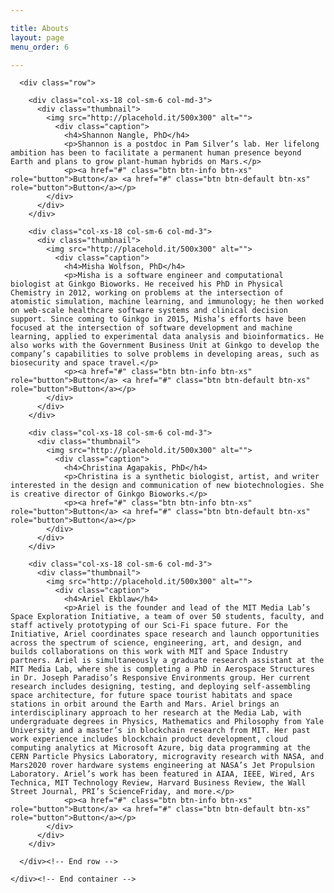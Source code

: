 ```yaml
---

title: Abouts
layout: page
menu_order: 6

---
```


<div class="container" id="tourpackages-carousel">
      
      <div class="row">
  
        <div class="col-xs-18 col-sm-6 col-md-3">
          <div class="thumbnail">
            <img src="http://placehold.it/500x300" alt="">
              <div class="caption">
                <h4>Shannon Nangle, PhD</h4>
                <p>Shannon is a postdoc in Pam Silver’s lab. Her lifelong ambition has been to facilitate a permanent human presence beyond Earth and plans to grow plant-human hybrids on Mars.</p>
                <p><a href="#" class="btn btn-info btn-xs" role="button">Button</a> <a href="#" class="btn btn-default btn-xs" role="button">Button</a></p>
            </div>
          </div>
        </div>

        <div class="col-xs-18 col-sm-6 col-md-3">
          <div class="thumbnail">
            <img src="http://placehold.it/500x300" alt="">
              <div class="caption">
                <h4>Misha Wolfson, PhD</h4>
                <p>Misha is a software engineer and computational biologist at Ginkgo Bioworks. He received his PhD in Physical Chemistry in 2012, working on problems at the intersection of atomistic simulation, machine learning, and immunology; he then worked on web-scale healthcare software systems and clinical decision support. Since coming to Ginkgo in 2015, Misha’s efforts have been focused at the intersection of software development and machine learning, applied to experimental data analysis and bioinformatics. He also works with the Government Business Unit at Ginkgo to develop the company’s capabilities to solve problems in developing areas, such as biosecurity and space travel.</p>
                <p><a href="#" class="btn btn-info btn-xs" role="button">Button</a> <a href="#" class="btn btn-default btn-xs" role="button">Button</a></p>
            </div>
          </div>
        </div>

        <div class="col-xs-18 col-sm-6 col-md-3">
          <div class="thumbnail">
            <img src="http://placehold.it/500x300" alt="">
              <div class="caption">
                <h4>Christina Agapakis, PhD</h4>
                <p>Christina is a synthetic biologist, artist, and writer interested in the design and communication of new biotechnologies. She is creative director of Ginkgo Bioworks.</p>
                <p><a href="#" class="btn btn-info btn-xs" role="button">Button</a> <a href="#" class="btn btn-default btn-xs" role="button">Button</a></p>
            </div>
          </div>
        </div>

        <div class="col-xs-18 col-sm-6 col-md-3">
          <div class="thumbnail">
            <img src="http://placehold.it/500x300" alt="">
              <div class="caption">
                <h4>Ariel Ekblaw</h4>
                <p>Ariel is the founder and lead of the MIT Media Lab’s Space Exploration Initiative, a team of over 50 students, faculty, and staff actively prototyping of our Sci-Fi space future. For the Initiative, Ariel coordinates space research and launch opportunities across the spectrum of science, engineering, art, and design, and builds collaborations on this work with MIT and Space Industry partners. Ariel is simultaneously a graduate research assistant at the MIT Media Lab, where she is completing a PhD in Aerospace Structures in Dr. Joseph Paradiso’s Responsive Environments group. Her current research includes designing, testing, and deploying self-assembling space architecture, for future space tourist habitats and space stations in orbit around the Earth and Mars. Ariel brings an interdisciplinary approach to her research at the Media Lab, with undergraduate degrees in Physics, Mathematics and Philosophy from Yale University and a master’s in blockchain research from MIT. Her past work experience includes blockchain product development, cloud computing analytics at Microsoft Azure, big data programming at the CERN Particle Physics Laboratory, microgravity research with NASA, and Mars2020 rover hardware systems engineering at NASA’s Jet Propulsion Laboratory. Ariel’s work has been featured in AIAA, IEEE, Wired, Ars Technica, MIT Technology Review, Harvard Business Review, the Wall Street Journal, PRI’s ScienceFriday, and more.</p>
                <p><a href="#" class="btn btn-info btn-xs" role="button">Button</a> <a href="#" class="btn btn-default btn-xs" role="button">Button</a></p>
            </div>
          </div>
        </div>
        
      </div><!-- End row -->
      
    </div><!-- End container -->
